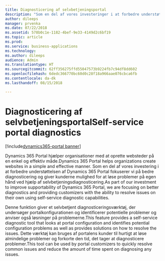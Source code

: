```yaml
---
title: Diagnosticering af selvbetjeningsportal
description: "Som en del af vores investeringer i at forbedre understøttelsen af Dynamics 365 Portal fokuserer vi på bedre diagnosticering og giver vores kunder mulighed for at løse problemer på egen hånd ved hjælp af selvbetjeningsfunktioner."
author: dileeps
manager: prvenka
ms.date: 07/22/2018
ms.assetid: 578b0c1e-1182-4bef-9e33-4149d2c6bf19
ms.topic: article
ms.prod: 
ms.service: business-applications
ms.technology: 
ms.author: dileeps
audience: Admin
ms.translationtype: HT
ms.sourcegitcommit: 62ff356275ffd55047573b9224fb7c94df8dd602
ms.openlocfilehash: 6dedc366770bc60d0c28f18a966aae076cbca6fb
ms.contentlocale: da-dk
ms.lasthandoff: 08/15/2018

---
```

#  <a name="self-service-portal-diagnostics"></a><span data-ttu-id="b47eb-103">Diagnosticering af selvbetjeningsportal</span><span class="sxs-lookup"><span data-stu-id="b47eb-103">Self-service portal diagnostics</span></span>

[!include[dynamics365-portal banner](../../includes/dynamics365-portal.md)]



<span data-ttu-id="b47eb-104">Dynamics 365 Portal hjælper organisationer med at oprette websteder på en enkel og effektiv måde.</span><span class="sxs-lookup"><span data-stu-id="b47eb-104">Dynamics 365 Portal helps organizations create websites in a simple and effective manner.</span></span> <span data-ttu-id="b47eb-105">Som en del af vores investering i at forbedre understøttelsen af Dynamics 365 Portal fokuserer vi på bedre diagnosticering og giver kunderne mulighed for at løse problemer på egen hånd ved hjælp af selvbetjeningsdiagnosticering.</span><span class="sxs-lookup"><span data-stu-id="b47eb-105">As part of our investment to improve supportability of Dynamics 365 Portal, we are focusing on better diagnostics and providing customizers with the ability to resolve issues on their own using self-service diagnostic capabilities.</span></span>

<span data-ttu-id="b47eb-106">Denne funktion giver et selvbetjent diagnosticeringsværktøj, der undersøger portalkonfigurationen og identificerer potentielle problemer og anviser også løsninger på problemerne.</span><span class="sxs-lookup"><span data-stu-id="b47eb-106">This feature provides a self-service diagnostic tool that looks at portal configuration and identifies potential configuration problems as well as provides solutions on how to resolve the issues.</span></span> <span data-ttu-id="b47eb-107">Dette værktøj kan bruges af portalens kunder til hurtigt at løse almindelige problemer og forkorte den tid, det tager at diagnosticere problemer.</span><span class="sxs-lookup"><span data-stu-id="b47eb-107">This tool can be used by portal customizers to quickly resolve common issues and reduce the amount of time spent on diagnosing any issues.</span></span>

<!--
### Who uses this feature
This feature is intended for portal customizers.
## Status
### Development status
Generally available
#### Target timeframe
October 2018 or later
### Availability
Cloud
### Regional availability
Global
-->

